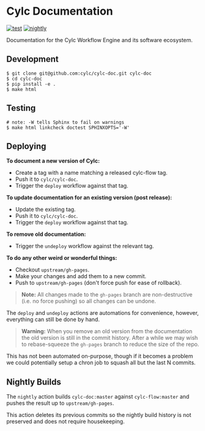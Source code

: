 # Cylc Documentation

[![test](https://github.com/cylc/cylc-doc/workflows/test/badge.svg?branch=master&event=push)](https://github.com/cylc/cylc-doc/actions?query=workflow%3Atest)
[![nightly](https://github.com/cylc/cylc-doc/workflows/nightly/badge.svg)](https://github.com/cylc/cylc-doc/actions?query=workflow%3Anightly)

Documentation for the Cylc Workflow Engine and its software ecosystem.

## Development

```console
$ git clone git@github.com:cylc/cylc-doc.git cylc-doc
$ cd cylc-doc
$ pip install -e .
$ make html
```

## Testing

```console
# note: -W tells Sphinx to fail on warnings
$ make html linkcheck doctest SPHINXOPTS='-W'
```

## Deploying

**To document a new version of Cylc:**

* Create a tag with a name matching a released cylc-flow tag.
* Push it to `cylc/cylc-doc`.
* Trigger the `deploy` workflow against that tag.

**To update documentation for an existing version (post release):**

* Update the existing tag.
* Push it to `cylc/cylc-doc`.
* Trigger the `deploy` workflow against that tag.

**To remove old documentation:**

* Trigger the `undeploy` workflow against the relevant tag.

**To do any other weird or wonderful things:**

* Checkout `upstream/gh-pages`.
* Make your changes and add them to a new commit.
* Push to `upstream/gh-pages` (don't force push for ease of rollback).

> **Note:** All changes made to the `gh-pages` branch are non-destructive
  (i.e. no force pushing) so all changes can be undone.

  The `deploy` and `undeploy` actions are automations for convenience, however,
  everything can still be done by hand.

> **Warning:** When you remove an old version from the documentation the
  old version is still in the commit history. After a while we may wish to
  rebase-squeeze the `gh-pages` branch to reduce the size of the repo.

  This has not been automated on-purpose, though if it becomes a problem
  we could potentially setup a chron job to squash all but the last N commits.

## Nightly Builds

The `nightly` action builds `cylc-doc:master` against `cylc-flow:master`
and pushes the result up to `upstream/gh-pages`.

This action deletes its previous commits so the nightly build history is not
preserved and does not require housekeeping.
